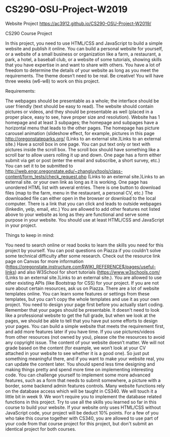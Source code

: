 # CS290-OSU-Project-W2019
Website Project
https://ac3912.github.io/CS290-OSU-Project-W2019/

CS290 Course Project

In this project, you need to use HTML/CSS and JavaScript to build a simple website and publish it online. You can build a personal website for yourself, or a website of a small business or organization like a farm, a restaurant, a park, a hotel, a baseball club, or a website of some tutorials, showing skills that you have expertise in and want to share with others. You have a lot of freedom to determine the details of your website as long as you meet the requirements.  The theme doesn’t need to be real. Be creative! You will have three weeks (w6-w8) to work on this project. 

 

Requirements:

The webpages should be presentable as a whole; the interface should be user friendly (text should be easy to read).
The website should contain pictures or videos, and they should be presentable as well (placed in a proper place, easy to see, have proper size and resolution).
Website has 1 homepage and at least 3 subpages; the homepage and subpages have a horizontal menu that leads to the other pages.
The homepage has picture carousel animation (slideshow effect, for example, pictures in this page http://oregonstateparks.org/ (Links to an external site.)Links to an external site.)
Have a scroll box in one page. You can put text only or text with pictures inside the scroll box.  The scroll box should have something like a scroll bar to allow users rolling it up and down.
One page has a form either submit via get or post (enter the email and subscribe, a short survey, etc.)  You can set it to be submitted to http://web.engr.oregonstate.edu/~zhangluy/tools/class-content/form_tests/check_request.php (Links to an external site.)Links to an external site. or your own link as long as it is working.
One page has unordered HTML list with several entries.
There is one button to download files (map to the farm, menu in the restaurant, a personal CV, etc.) The downloaded file can either open in the browser or download to the local computer.
There is a link that you can click and leads to outside webpages (linkedin, yelp, email, etc.)
You are allowed to add other features not listed above to your website as long as they are functional and serve some purpose in your website.
You should use at least HTML/CSS and JavaScript in your project.
 

Things to keep in mind:

You need to search online or read books to learn the skills you need for this project by yourself. You can post questions on Piazza if you couldn’t solve some technical difficulty after some research. Check out the resource link page on Canvas for more information (https://oregonstate.instructure.com$WIKI_REFERENCE$/pages/useful-links) and also W3School for short tutorials (https://www.w3schools.com/ (Links to an external site.)Links to an external site.).  You are allowed to use other existing APIs (like Bootstrap for CSS) for your project.  If you are not sure about certain resources, ask us on Piazza.
There are a lot of website templates online. You can learn some features or settings from these templates, but you can’t copy the whole templates and use it as your own project.
You need to design your page first before you actually start coding. Remember that your pages should be presentable.  It doesn't need to look like a professional website to get the full grade, but when we look at the pages, we should be able to tell that you have put some efforts to design your pages.
You can build a simple website that meets the requirement first, and add more features later if you have time. 
If you use pictures/videos from other resources (not owned by you), please cite the resources to avoid any copyright issue.
The content of your website doesn’t matter. We will not grade based on the content (for example, we won’t look at your CV attached in your website to see whether it is a good one).  So just put something meaningful there, and if you want to make your website real, you can update the content later.
You should spend less time designing and making things pretty and spend more time on implementing interesting code. You can challenge yourself to implement some more advanced features, such as a form that needs to submit somewhere, a picture with a border, some backend admin features controls.
Many website functions rely on the database access which will be taught in CS340. We will touch it a little bit in week 9.  We won’t require you to implement the database related functions in this project.  Try to use all the skills you learned so far in this course to build your website.  If your website only uses HTML/CSS without JavaScript code, your project will be deduct 10% points.
For a few of you who take this course together with CS340, you are allowed to use part of your code from that course project for this project, but don't submit an identical project for both courses.
